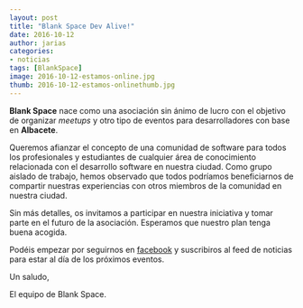 ```yaml
---
layout: post
title: "Blank Space Dev Alive!"
date: 2016-10-12
author: jarias
categories:
- noticias
tags: [BlankSpace]
image: 2016-10-12-estamos-online.jpg
thumb: 2016-10-12-estamos-onlinethumb.jpg
---
```


**Blank Space** nace como una asociación sin ánimo de lucro con el objetivo de
organizar *meetups* y otro tipo de eventos para desarrolladores con
base en **Albacete**.

Queremos afianzar el concepto de una comunidad de software para todos los profesionales
y estudiantes de cualquier área de conocimiento relacionada con el desarrollo software
en nuestra ciudad. Como grupo aislado de trabajo, hemos observado que todos podríamos
beneficiarnos de compartir nuestras experiencias con otros miembros de la comunidad
en nuestra ciudad.

Sin más detalles, os invitamos a participar en nuestra iniciativa y tomar parte en el
futuro de la asociación. Esperamos que nuestro plan tenga buena acogida.

Podéis empezar por seguirnos en [facebook](http://facebook.com/blankspacedev) y suscribiros al feed de
noticias para estar al día de los próximos eventos.

Un saludo,

El equipo de Blank Space.
